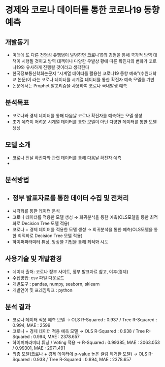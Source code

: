 # 경제와 코로나 데이터를 통한 코로나19 동향 예측

## 개발동기
  - 미래에 또 다른 전염성 유행병이 발병하면 코로나19의 경험을 통해 국가적 방역 대책이 시행될 것이고 방역 대책이나 다양한 우발상 황에 따른 확진자의 변화가 코로나19와 유사하게 진행될 것이라고 생각한다
  - 한국정보통신학회논문지 “시계열 데이터를 활용한 코로나19 동향 예측”(수원대학교 논문)이 라는 코로나 데이터를 시계열 데이터를 통한 확진자 예측 모델를 기반
  - 논문에서는 Prophet 알고리즘을 사용하여 코로나 국내발생 예측

## 분석목표
  - 코로나와 경제 데이터를 통해 다음날 코로나 확진자를 예측하는 모델 생성 
  - 초기 예측이 어려운 시계열 데이터를 통한 모델이 아닌 다양한 데이터를 통한 모델 생성
  
## 모델 소개
  - 코로나 전날 확진자와 관련 데이터를 통해 다음날 확진자 예측
  - 

## 분석방법
  - 정부 발표자료를 통한 데이터 수집 및 전처리
    - 
  - 시각화를 통한 데이터 분석
  - 코로나 데이터를 적용한 모델 생성
    → 회귀분석을 통한 예측(OLS모델을 통한 최적화로 Decision Tree 모델 적용)
  - 코로나 + 경제 데이터를 적용한 모델 생성
    → 회귀분석을 통한 예측(OLS모델을 통한 최적화로 Decision Tree 모델 적용)
  - 하이퍼파라미터 튜닝, 앙상블 기법을 통해 최적화 시도
  
## 사용기술 및 개발환경
  - 데이터 출처: 코로나 정부 사이트, 정부 발표자료 참고, 야후(경제)
  - 수집방법: csv 파일 다운로드
  - 개발도구 : pandas, numpy, seaborn, sklearn
  - 개발언어 및 프레임워크 : python
  
## 분석 결과
  - 코로나 데이터 적용 예측 모델
     → OLS R-Squared : 0.937 / Tree R-Squared : 0.994, MAE : 2599
  - 코로나 + 경제 데이터 적용 예측 모델
     → OLS R-Squared : 0.938 / Tree R-Squared : 0.994, MAE : 2378.657
  - 하이퍼파라미터 튜닝 / Voting 적용
     → R-Squared : 0.99385, MAE : 3063.053 / 0.99301, MAE : 2971.491
  - 최종 모델(코로나 + 경제 데이터에 p-value 높은 컬럼 제거한 모델)
    → OLS R-Squared : 0.938 / Tree R-Squared : 0.994, MAE : 2378.657
